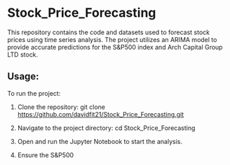 # Stock_Price_Forecasting

This repository contains the code and datasets used to forecast stock prices using time series analysis. The project utilizes an ARIMA model to provide accurate predictions for the S&P500 index and Arch Capital Group LTD stock.

## Usage:

To run the project:
1. Clone the repository: git clone https://github.com/davidfit21/Stock_Price_Forecasting.git

2. Navigate to the project directory: cd Stock_Price_Forecasting

3. Open and run the Jupyter Notebook to start the analysis.

4. Ensure the S&P500

